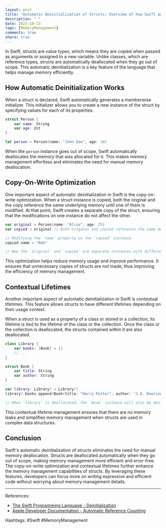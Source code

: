 ```yaml
---
layout: post
title: "Automatic Deinitialization of Structs: Overview of how Swift automatically deallocates structs"
description: " "
date: 2023-10-13
tags: [MemoryManagement]
comments: true
share: true
---
```


In Swift, structs are value types, which means they are copied when passed as arguments or assigned to a new variable. Unlike classes, which are reference types, structs are automatically deallocated when they go out of scope. This automatic deinitialization is a key feature of the language that helps manage memory efficiently.

## How Automatic Deinitialization Works

When a struct is declared, Swift automatically generates a memberwise initializer. This initializer allows you to create a new instance of the struct by specifying values for each of its properties. 

```swift
struct Person {
    var name: String
    var age: Int
}

let person = Person(name: "John Doe", age: 30)
```

When the `person` instance goes out of scope, Swift automatically deallocates the memory that was allocated for it. This makes memory management effortless and eliminates the need for manual memory deallocation.

## Copy-On-Write Optimization

One important aspect of automatic deinitialization in Swift is the copy-on-write optimization. When a struct instance is copied, both the original and the copy reference the same underlying memory until one of them is modified. At that point, Swift creates a separate copy of the struct, ensuring that the modifications on one instance do not affect the other.

```swift
var original = Person(name: "Alice", age: 25)
var copied = original // Both original and copied reference the same memory

// Modifying the `name` property on the `copied` instance
copied.name = "Bob"

// Now the `original` and `copied` are separate instances with different values for `name`
```

This optimization helps reduce memory usage and improve performance. It ensures that unnecessary copies of structs are not made, thus improving the efficiency of memory management.

## Contextual Lifetimes

Another important aspect of automatic deinitialization in Swift is contextual lifetimes. This feature allows structs to have different lifetimes depending on their usage context.

When a struct is used as a property of a class or stored in a collection, its lifetime is tied to the lifetime of the class or the collection. Once the class or the collection is deallocated, the structs contained within it are also deallocated.

```swift
class Library {
    var books: [Book] = []
    // ...
}

struct Book {
    var title: String
    var author: String
}

var library: Library? = Library()
library?.books.append(Book(title: "Harry Potter", author: "J.K. Rowling"))

// When `library` is deallocated, the `Book` instance will also be deallocated
```

This contextual lifetime management ensures that there are no memory leaks and simplifies memory management when structs are used in complex data structures.

## Conclusion

Swift's automatic deinitialization of structs eliminates the need for manual memory deallocation. Structs are deallocated automatically when they go out of scope, making memory management more efficient and error-free. The copy-on-write optimization and contextual lifetimes further enhance the memory management capabilities of structs. By leveraging these features, developers can focus more on writing expressive and efficient code without worrying about memory management details.

---

References:
- [The Swift Programming Language - Deinitialization](https://docs.swift.org/swift-book/LanguageGuide/Deinitialization.html)
- [Apple Developer Documentation - Automatic Reference Counting](https://developer.apple.com/documentation/swift/automatic_reference_counting) 

Hashtags: #Swift #MemoryManagement